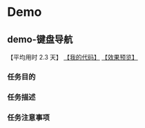 # Demo

## demo-键盘导航

【平均用时 2.3 天】
[【我的代码】](https://github.com/wangsiyuan233/MyHomeworks/tree/master/demo-%E9%94%AE%E7%9B%98%E5%AF%BC%E8%88%AA)
[【效果预览】](http://wangsiyuan233.cn/MyHomeworks/demo-%E9%94%AE%E7%9B%98%E5%AF%BC%E8%88%AA/MyBookmarks.html)

### 任务目的


### 任务描述


### 任务注意事项

